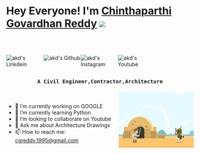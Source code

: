 
# Hey Everyone! I'm [Chinthaparthi Govardhan Reddy](https://github.com/govardhanreddy1995) <img src="https://github.com/govardhanreddy1995/govardhanreddy1995/blob/master/Hi.gif" width="25px">
<br><br>

<a href="https://www.linkedin.com/in/chinthaparthi-govardhan-reddy-207ba2108/ ">
  <img align="left" alt="akd's Linkdein" width="100px" src="https://img.shields.io/badge/Linkedin-0A66C2?style=for-the-badge&logo=Linkedin&logoColor=white" />
</a>
<a href="https://github.com/govardhanreddy1995/">
  <img align="left" alt="akd's Github" width="100px" src="https://img.shields.io/badge/Github-181717?style=for-the-badge&logo=Github&logoColor=white" />
</a>
<a href="https://www.instagram.com/cgopibtech/">
  <img align="left" alt="akd's Instagram" width="100px" src="https://img.shields.io/badge/Instagram-E4405F?style=for-the-badge&logo=instagram&logoColor=white" />
</a>
<a href="https://www.youtube.com/@govardhanreddychinthaparth4110/featured">
  <img align="left" alt="akd's Youtube" width="100px" src="https://img.shields.io/badge/YouTube-FF0000?style=for-the-badge&logo=YouTube&logoColor=white" />
</a>

<br><br>


## <p align="center"><h4 align="center"><samp> A Civil Engineer,Contractor,Architecture </samp></h4></p>

<div>
<img align="right" src="https://github.com/amandewatnitrr/amandewatnitrr/blob/main/terminal.gif" width="40%"/>
  <br>
  
- 🔭 I’m currently working on GOOGLE
- 🌱 I’m currently learning Python
- 👯 I’m looking to collaborate on Youtube
- 💬 Ask me about Architecture Drawings
- 📫 How to reach me: cgreddy.1995@gmail.com
  <br>
</div>




